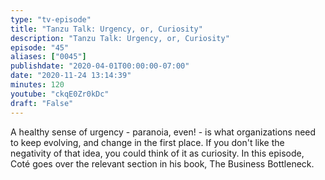```yaml
---
type: "tv-episode"
title: "Tanzu Talk: Urgency, or, Curiosity"
description: "Tanzu Talk: Urgency, or, Curiosity"
episode: "45"
aliases: ["0045"]
publishdate: "2020-04-01T00:00:00-07:00"
date: "2020-11-24 13:14:39"
minutes: 120
youtube: "ckqE0Zr0kDc"
draft: "False"
---
```


A healthy sense of urgency - paranoia, even! - is what organizations need to keep evolving, and change in the first place. If you don't like the negativity of that idea, you could think of it as curiosity. In this episode, Coté goes over the relevant section in his book, The Business Bottleneck.